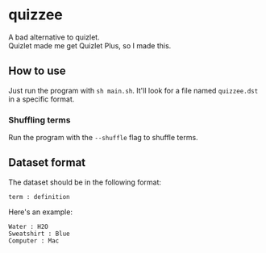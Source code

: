 # quizzee
A bad alternative to quizlet.<br />
Quizlet made me get Quizlet Plus, so I made this.

## How to use
Just run the program with `sh main.sh`. It'll look for a file named `quizzee.dst` in a specific format.

### Shuffling terms
Run the program with the `--shuffle` flag to shuffle terms.

## Dataset format
The dataset should be in the following format:
```
term : definition
```
Here's an example:
```
Water : H2O
Sweatshirt : Blue
Computer : Mac
```
